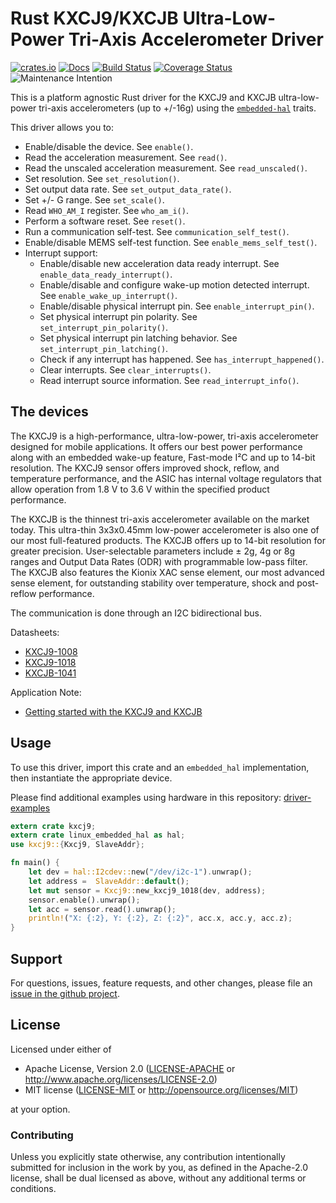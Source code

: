 # Rust KXCJ9/KXCJB Ultra-Low-Power Tri-Axis Accelerometer Driver

[![crates.io](https://img.shields.io/crates/v/kxcj9.svg)](https://crates.io/crates/kxcj9)
[![Docs](https://docs.rs/kxcj9/badge.svg)](https://docs.rs/kxcj9)
[![Build Status](https://travis-ci.org/eldruin/kxcj9-rs.svg?branch=master)](https://travis-ci.org/eldruin/kxcj9-rs)
[![Coverage Status](https://coveralls.io/repos/github/eldruin/kxcj9-rs/badge.svg?branch=master)](https://coveralls.io/github/eldruin/kxcj9-rs?branch=master)
![Maintenance Intention](https://img.shields.io/badge/maintenance-actively--developed-brightgreen.svg)

This is a platform agnostic Rust driver for the KXCJ9 and KXCJB ultra-low-power
tri-axis accelerometers (up to +/-16g) using the [`embedded-hal`] traits.

This driver allows you to:
- Enable/disable the device. See `enable()`.
- Read the acceleration measurement. See `read()`.
- Read the unscaled acceleration measurement. See `read_unscaled()`.
- Set resolution. See `set_resolution()`.
- Set output data rate. See `set_output_data_rate()`.
- Set +/- G range. See `set_scale()`.
- Read `WHO_AM_I` register. See `who_am_i()`.
- Perform a software reset. See `reset()`.
- Run a communication self-test. See `communication_self_test()`.
- Enable/disable MEMS self-test function. See `enable_mems_self_test()`.
- Interrupt support:
    - Enable/disable new acceleration data ready interrupt. See `enable_data_ready_interrupt()`.
    - Enable/disable and configure wake-up motion detected interrupt. See `enable_wake_up_interrupt()`.
    - Enable/disable physical interrupt pin. See `enable_interrupt_pin()`.
    - Set physical interrupt pin polarity. See `set_interrupt_pin_polarity()`.
    - Set physical interrupt pin latching behavior. See `set_interrupt_pin_latching()`.
    - Check if any interrupt has happened. See `has_interrupt_happened()`.
    - Clear interrupts. See `clear_interrupts()`.
    - Read interrupt source information. See `read_interrupt_info()`.

## The devices

The KXCJ9 is a high-performance, ultra-low-power, tri-axis accelerometer designed for mobile applications. It offers our best power performance along with an embedded wake-up feature, Fast-mode I²C and up to 14-bit resolution. The KXCJ9 sensor offers improved shock, reflow, and temperature performance, and the ASIC has internal voltage regulators that allow operation from 1.8 V to 3.6 V within the specified product performance.

The KXCJB is the thinnest tri-axis accelerometer available on the market today. This ultra-thin 3x3x0.45mm low-power accelerometer is also one of our most full-featured products. The KXCJB offers up to 14-bit resolution for greater precision. User-selectable parameters include ± 2g, 4g or 8g ranges and Output Data Rates (ODR) with programmable low-pass filter. The KXCJB also features the Kionix XAC sense element, our most advanced sense element, for outstanding stability over temperature, shock and post-reflow performance.

The communication is done through an I2C bidirectional bus.

Datasheets:
- [KXCJ9-1008](http://kionixfs.kionix.com/en/datasheet/KXCJ9-1008%20Specifications%20Rev%205.pdf)
- [KXCJ9-1018](http://kionixfs.kionix.com/en/datasheet/KXCJ9-1018%20Specifications%20Rev%202.pdf)
- [KXCJB-1041](http://kionixfs.kionix.com/en/datasheet/KXCJB-1041%20Specifications%20Rev%201.0.pdf)

Application Note:
- [Getting started with the KXCJ9 and KXCJB](http://kionixfs.kionix.com/en/document/AN028%20Getting%20Started%20with%20the%20KXCJ9%20and%20KXCJB.pdf)

## Usage

To use this driver, import this crate and an `embedded_hal` implementation,
then instantiate the appropriate device.

Please find additional examples using hardware in this repository: [driver-examples]

[driver-examples]: https://github.com/eldruin/driver-examples

```rust
extern crate kxcj9;
extern crate linux_embedded_hal as hal;
use kxcj9::{Kxcj9, SlaveAddr};

fn main() {
    let dev = hal::I2cdev::new("/dev/i2c-1").unwrap();
    let address =  SlaveAddr::default();
    let mut sensor = Kxcj9::new_kxcj9_1018(dev, address);
    sensor.enable().unwrap();
    let acc = sensor.read().unwrap();
    println!("X: {:2}, Y: {:2}, Z: {:2}", acc.x, acc.y, acc.z);
}
```

## Support

For questions, issues, feature requests, and other changes, please file an
[issue in the github project](https://github.com/eldruin/kxcj9-rs/issues).

## License

Licensed under either of

 * Apache License, Version 2.0 ([LICENSE-APACHE](LICENSE-APACHE) or
   http://www.apache.org/licenses/LICENSE-2.0)
 * MIT license ([LICENSE-MIT](LICENSE-MIT) or
   http://opensource.org/licenses/MIT)

at your option.

### Contributing

Unless you explicitly state otherwise, any contribution intentionally submitted
for inclusion in the work by you, as defined in the Apache-2.0 license, shall
be dual licensed as above, without any additional terms or conditions.

[`embedded-hal`]: https://github.com/rust-embedded/embedded-hal
